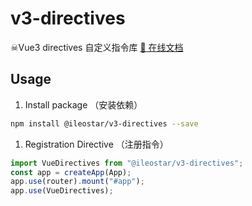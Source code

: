 # v3-directives

☠Vue3 directives 自定义指令库 <a href="https://v3-directives.netlify.app/">📖 在线文档</a>

## Usage

1. Install package （安装依赖）

```bash
npm install @ileostar/v3-directives --save
```

1. Registration Directive （注册指令）

```typescript
import VueDirectives from "@ileostar/v3-directives";
const app = createApp(App);
app.use(router).mount("#app");
app.use(VueDirectives);
```
